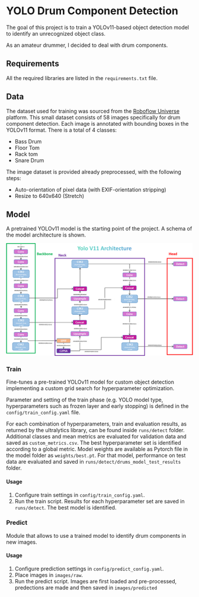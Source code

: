 # YOLO Drum Component Detection
The goal of this project is to train a YOLOv11-based object detection model to identify an unrecognized object class.

As an amateur drummer, I decided to deal with drum components.

## Requirements
All the required libraries are listed in the `requirements.txt` file.

## Data
The dataset used for training was sourced from the [Roboflow Universe](https://universe.roboflow.com/troy-smith-akyo8/drums-6eqzp) platform. This small dataset consists of 58 images specifically for drum component detection. Each image is annotated with bounding boxes in the YOLOv11 format. There is a total of 4 classes:
- Bass Drum
- Floor Tom
- Rack tom
- Snare Drum 

The image dataset is provided already preprocessed, with the following steps:
* Auto-orientation of pixel data (with EXIF-orientation stripping)
* Resize to 640x640 (Stretch)

## Model
A pretrained YOLOv11 model is the starting point of the project. A schema of the model architecture is shown. 

![Yolo v11 model architecture](yolov11_architecture.png)

### Train
Fine-tunes a pre-trained YOLOv11 model for custom object detection implementing a custom grid search for hyperparameter optimization.

Parameter and setting of the train phase (e.g. YOLO model type, hyperparameters such as frozen layer and early stopping) is defined in the `config/train_config.yaml` file.

For each combination of hyperparameters, train and evaluation results, as returned by the ultralytics library, can be found inside `runs/detect` folder. Additional classes and mean metrics are evaluated for validation data and saved as `custom_metrics.csv`. 
The best hyperparameter set is identified according to a global metric. Model weights are available as Pytorch file in the model folder as `weights/best.pt`.
For that model, performance on test data are evaluated and saved in `runs/detect/drums_model_test_results` folder.

#### Usage
1. Configure train settings in `config/train_config.yaml`.
2. Run the train script. Results for each hyperparameter set are saved in `runs/detect`. The best model is identified.

### Predict 
Module that allows to use a trained model to identify drum components in new images. 

#### Usage
1. Configure prediction settings in `config/predict_config.yaml`.
2. Place images in `images/raw`.
3. Run the predict script. Images are first loaded and pre-processed, predections are made and then saved in `images/predicted`